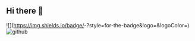 ## Hi there 👋
![<Badge Aboutme>](https://img.shields.io/badge/<Badge M4sr>-<Background Color>?style=for-the-badge&logo=<Icon Name>&logoColor=<Logo Color>)
![github](https://img.shields.io/badge/GitHub-000000?style=for-the-badge&logo=GitHub&logoColor=white)
